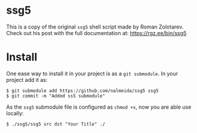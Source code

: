 # ssg5

This is a copy of the original `ssg5` shell script made by Roman Zolotarev. Check out his post with the full documentation at: https://rgz.ee/bin/ssg5

# Install

One ease way to install it in your project is as a `git submodule`. In your project add it as:

```
$ git submodule add https://github.com/nalmeida/ssg5 ssg5
$ git commit -m "Added ss5 submodule"
```

As the `ssg5` submodule file is configured as `chmod +x`, now you are able use locally:

```
$ ./ssg5/ssg5 src dst "Your Title" ./
```



